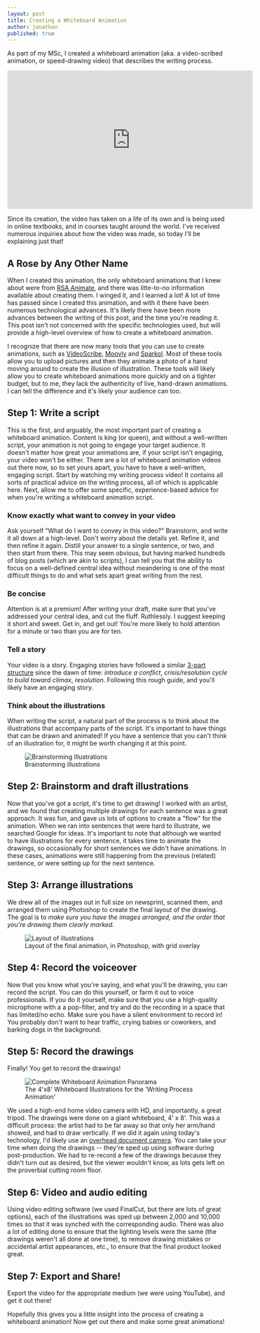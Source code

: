 ```yaml
---
layout: post
title: Creating a Whiteboard Animation
author: jonathan
published: true
---
```


As part of my MSc, I created a whiteboard animation (aka. a video-scribed animation, or speed-drawing video) that describes the writing process.  
<div class="embed-responsive embed-responsive-16by9">
  <iframe class="embed-responsive-item" src="https://www.youtube.com/embed/V1pnpL8295E?rel=0" width="560" height="315" frameborder="0"></iframe>
</div>

Since its creation, the video has taken on a life of its own and is being used in online textbooks, and in courses taught around the world.  I've received numerous inquiries about how the video was made, so today I'll be explaining just that!  

## A Rose by Any Other Name
When I created this animation, the only whiteboard animations that I knew about were from [RSA Animate](https://www.thersa.org/discover/videos/rsa-animate), and there was litte-to-no information available about creating them.  I winged it, and I learned a lot! A lot of time has passed since I created this animation, and with it there have been numerous technological advances.  It's likely there have been more advances between the writing of this post, and the time you're reading it. This post isn't not concerned with the specific technologies used, but will provide a high-level overview of how to create a whiteboard animation.

I recognize that there are now many tools that you can use to create animations, such as [VideoScribe](http://www.videoscribe.co/), [Moovly](https://www.moovly.com/) and [Sparkol](http://www.sparkol.com/).  Most of these tools allow you to upload pictures and then they animate a photo of a hand moving around to create the illusion of illustration.  These tools will likely allow you to create whiteboard animations more quickly and on a tighter budget, but to me, they lack the authenticity of live, hand-drawn animations.  I can tell the difference and it's likely your audience can too.

## Step 1: Write a script
This is the first, and arguably, the most important part of creating a whiteboard animation.  Content is king (or queen), and without a well-written script, your animation is not going to engage your target audience.  It doesn't matter how great your animations are, if your script isn't engaging, your video won't be either.  There are a lot of whiteboard animation videos out there now, so to set yours apart, you have to have a well-written, engaging script.  Start by watching my writing process video!  It contains all sorts of practical advice on the writing process, all of which is applicable here.  Next, allow me to offer some specific, experience-based advice for when you're writing a whiteboard animation script.

### Know exactly what want to convey in your video
Ask yourself "What do I want to convey in this video?"  Brainstorm, and write it all down at a high-level.  Don't worry about the details yet.  Refine it, and then refine it again.  Distill your answer to a single sentence, or two, and then start from there. This may seem obvious, but having marked hundreds of blog posts (which are akin to scripts), I can tell you that the ability to focus on a well-defined central idea without meandering is one of the most difficult things to do and what sets apart great writing from the rest.

### Be concise
Attention is at a premium! After writing your draft, make sure that you've addressed your central idea, and cut the fluff.  Ruthlessly. I suggest keeping it short and sweet.  Get in, and get out!  You're more likely to hold attention for a minute or two than you are for ten.

### Tell a story
Your video is a story. Engaging stories have followed a similar [3-part structure](http://www.musik-therapie.at/PederHill/Structure&Plot.htm) since the dawn of time: *introduce a conflict*, *crisis/resolution cycle to build toward climax*, *resolution*.  Following this rough guide, and you'll likely have an engaging story.

### Think about the illustrations
When writing the script, a natural part of the process is to think about the illustrations that accompany parts of the script.  It's important to have things that can be drawn and animated!  If you have a sentence that you can't think of an illustration for, it might be worth changing it at this point.

<figure class="figure">
  <img src="{{ site.baseurl }}/images/whiteboard_brainstorm.png" class="img-responsive" alt="Brainstorming Illustrations" />
  <figcaption class="figure-caption">Brainstorming illustrations</figcaption>
</figure>

## Step 2: Brainstorm and draft illustrations
Now that you've got a script, it's time to get drawing!  I worked with an artist, and we found that creating multiple drawings for each sentence was a great approach.  It was fun, and gave us lots of options to create a "flow" for the animation.  When we ran into sentences that were hard to illustrate, we searched Google for ideas.  It's important to note that although we wanted to have illustrations for every sentence, it takes time to animate the drawings, so occasionally for short sentences we didn't have animations.  In these cases, animations were still happening from the previous (related) sentence, or were setting up for the next sentence.

## Step 3: Arrange illustrations
We drew all of the images out in full size on newsprint, scanned them, and arranged them using Photoshop to create the final layout of the drawing.  The goal is to *make sure you have the images arranged, and the order that you're drawing them clearly marked.*

<figure class="figure">
  <img src="{{ site.baseurl }}/images/whiteboard_layout.png" class="img-responsive" alt="Layout of illustrations" />
  <figcaption class="figure-caption">Layout of the final animation, in Photoshop, with grid overlay</figcaption>
</figure>

## Step 4: Record the voiceover
Now that you know what you're saying, and what you'll be drawing, you can record the script.  You can do this yourself, or farm it out to voice professionals.  If you do it yourself, make sure that you use a high-quality microphone with a a pop-filter, and try and do the recording in a space that has limited/no echo.  Make sure you have a silent environment to record in!  You probably don't want to hear traffic, crying babies or coworkers, and barking dogs in the background.

## Step 5: Record the drawings
Finally!  You get to record the drawings!  

<figure class="figure">
  <img src="{{ site.baseurl }}/images/whiteboard_panorama.jpeg" class="img-responsive" alt="Complete Whiteboard Animation Panorama" />
  <figcaption class="figure-caption">The 4'x8' Whiteboard Illustrations for the 'Writing Process Animation'</figcaption>
</figure>

We used a high-end home video camera with HD, and importantly, a great tripod.  The drawings were done on a giant whiteboard, 4' x 8'.  This was a difficult process: the artist had to be far away so that only her arm/hand showed, and had to draw vertically.  If we did it again using today's technology, I'd likely use an [overhead document camera](https://www.amazon.ca/s/ref=nb_sb_noss?url=search-alias%3Daps&field-keywords=HD+USB+Document+Camera&rh=i%3Aaps%2Ck%3AHD+USB+Document+Camera).  You can take your time when doing the drawings -- they're sped up using software during post-production.  We had to re-record a few of the drawings because they didn't turn out as desired, but the viewer wouldn't know, as lots gets left on the proverbial cutting room floor.  

## Step 6: Video and audio editing
Using video editing software (we used FinalCut, but there are lots of great options), each of the illustrations was sped up between 2,000 and 10,000 times so that it was synched with the corresponding audio.  There was also a lot of editing done to ensure that the lighting levels were the same (the drawings weren't all done at one time), to remove drawing mistakes or accidental artist appearances, etc., to ensure that the final product looked great.  

## Step 7: Export and Share!
Export the video for the appropriate medium (we were using YouTube), and get it out there!

Hopefully this gives you a little insight into the process of creating a whiteboard animation!  Now get out there and make some great animations!
